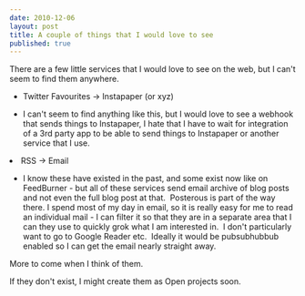 ```yaml
---
date: 2010-12-06
layout: post
title: A couple of things that I would love to see
published: true
---
```

There are a few little services that I would love to see on the web, but I can&#39;t seem to find them anywhere. <p /><div><ul><li>Twitter Favourites -&gt; Instapaper (or xyz)</li></ul><ul><li>I can&#39;t seem to find anything like this, but I would love to see a webhook that sends things to Instapaper, I hate that I have to wait for integration of a 3rd party app to be able to send things to Instapaper or another service that I use.</li> </ul><li>RSS -&gt; Email</li><ul><li>I know these have existed in the past, and some exist now like on FeedBurner - but all of these services send email archive of blog posts and not even the full blog post at that.  Posterous is part of the way there. I spend most of my day in email, so it is really easy for me to read an individual mail - I can filter it so that they are in a separate area that I can they use to quickly grok what I am interested in.  I don&#39;t particularly want to go to Google Reader etc.  Ideally it would be pubsubhubbub enabled so I can get the email nearly straight away.</li> </ul><div>More to come when I think of them.</div></div><p /><div>If they don&#39;t exist, I might create them as Open projects soon.</div>

